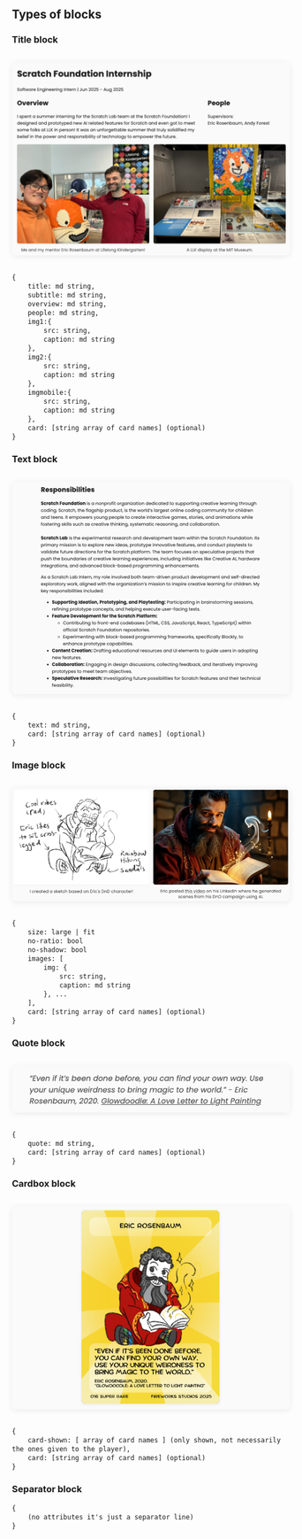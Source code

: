 ## Types of blocks

### Title block
<img src="assets/UI design/editor screenshot 1.png" alt="Editor Screenshot 1" style="max-width:100%; border-radius:8px; box-shadow:0 2px 12px rgba(0,0,0,0.08); margin:1em 0;" />

```
{
    title: md string,
    subtitle: md string,
    overview: md string,
    people: md string,
    img1:{
        src: string,
        caption: md string
    },
    img2:{
        src: string,
        caption: md string
    },
    imgmobile:{
        src: string,
        caption: md string
    },
    card: [string array of card names] (optional)
}
```
### Text block
<img src="assets/UI design/editor screenshot 2.png" alt="Editor Screenshot 1" style="max-width:100%; border-radius:8px; box-shadow:0 2px 12px rgba(0,0,0,0.08); margin:1em 0;" />

```
{
    text: md string,
    card: [string array of card names] (optional)
}
```

### Image block
<img src="assets/UI design/editor screenshot 3.png" alt="Editor Screenshot 1" style="max-width:100%; border-radius:8px; box-shadow:0 2px 12px rgba(0,0,0,0.08); margin:1em 0;" />

```
{
    size: large | fit
    no-ratio: bool
    no-shadow: bool
    images: [
        img: {
            src: string,
            caption: md string
        }, ...
    ],
    card: [string array of card names] (optional)
}
```

### Quote block
<img src="assets/UI design/editor screenshot 4.png" alt="Editor Screenshot 1" style="max-width:100%; border-radius:8px; box-shadow:0 2px 12px rgba(0,0,0,0.08); margin:1em 0;" />

```
{
    quote: md string,
    card: [string array of card names] (optional)
}
```

### Cardbox block
<img src="assets/UI design/editor screenshot 5.png" alt="Editor Screenshot 1" style="max-width:100%; border-radius:8px; box-shadow:0 2px 12px rgba(0,0,0,0.08); margin:1em 0;" />

```
{
    card-shown: [ array of card names ] (only shown, not necessarily the ones given to the player), 
    card: [string array of card names] (optional)
}
```

### Separator block
```
{
    (no attributes it's just a separator line)
}
```